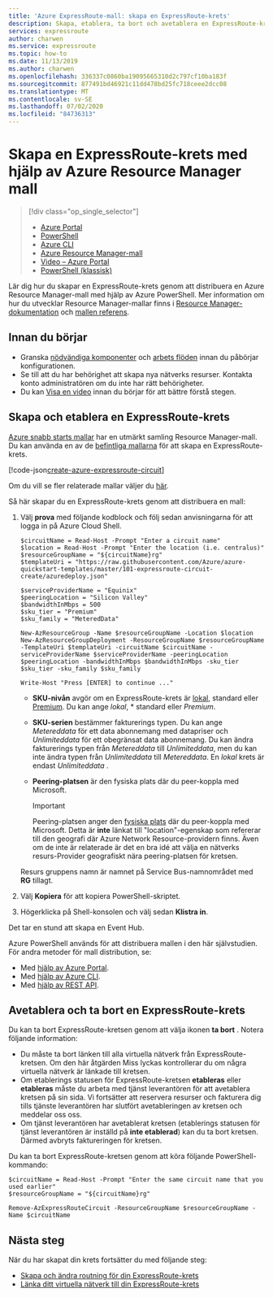 ```yaml
---
title: 'Azure ExpressRoute-mall: skapa en ExpressRoute-krets'
description: Skapa, etablera, ta bort och avetablera en ExpressRoute-krets.
services: expressroute
author: charwen
ms.service: expressroute
ms.topic: how-to
ms.date: 11/13/2019
ms.author: charwen
ms.openlocfilehash: 336337c0860ba19095665310d2c797cf10ba183f
ms.sourcegitcommit: 877491bd46921c11dd478bd25fc718ceee2dcc08
ms.translationtype: MT
ms.contentlocale: sv-SE
ms.lasthandoff: 07/02/2020
ms.locfileid: "84736313"
---
```

# <a name="create-an-expressroute-circuit-by-using-azure-resource-manager-template"></a>Skapa en ExpressRoute-krets med hjälp av Azure Resource Manager mall

> [!div class="op_single_selector"]
> * [Azure Portal](expressroute-howto-circuit-portal-resource-manager.md)
> * [PowerShell](expressroute-howto-circuit-arm.md)
> * [Azure CLI](howto-circuit-cli.md)
> * [Azure Resource Manager-mall](expressroute-howto-circuit-resource-manager-template.md)
> * [Video – Azure Portal](https://azure.microsoft.com/documentation/videos/azure-expressroute-how-to-create-an-expressroute-circuit)
> * [PowerShell (klassisk)](expressroute-howto-circuit-classic.md)
>

Lär dig hur du skapar en ExpressRoute-krets genom att distribuera en Azure Resource Manager-mall med hjälp av Azure PowerShell. Mer information om hur du utvecklar Resource Manager-mallar finns i [Resource Manager-dokumentation](/azure/azure-resource-manager/) och [mallen referens](/azure/templates/microsoft.network/expressroutecircuits).

## <a name="before-you-begin"></a>Innan du börjar

* Granska [nödvändiga komponenter](expressroute-prerequisites.md) och [arbets flöden](expressroute-workflows.md) innan du påbörjar konfigurationen.
* Se till att du har behörighet att skapa nya nätverks resurser. Kontakta konto administratören om du inte har rätt behörigheter.
* Du kan [Visa en video](https://azure.microsoft.com/documentation/videos/azure-expressroute-how-to-create-an-expressroute-circuit) innan du börjar för att bättre förstå stegen.

## <a name="create-and-provision-an-expressroute-circuit"></a><a name="create"></a>Skapa och etablera en ExpressRoute-krets

[Azure snabb starts mallar](https://azure.microsoft.com/resources/templates/) har en utmärkt samling Resource Manager-mall. Du kan använda en av de [befintliga mallarna](https://azure.microsoft.com/resources/templates/101-expressroute-circuit-create/) för att skapa en ExpressRoute-krets.

[!code-json[create-azure-expressroute-circuit](~/quickstart-templates/101-expressroute-circuit-create/azuredeploy.json)]

Om du vill se fler relaterade mallar väljer du [här](https://azure.microsoft.com/resources/templates/?term=expressroute).

Så här skapar du en ExpressRoute-krets genom att distribuera en mall:

1. Välj **prova** med följande kodblock och följ sedan anvisningarna för att logga in på Azure Cloud Shell.

    ```azurepowershell-interactive
    $circuitName = Read-Host -Prompt "Enter a circuit name"
    $location = Read-Host -Prompt "Enter the location (i.e. centralus)"
    $resourceGroupName = "${circuitName}rg"
    $templateUri = "https://raw.githubusercontent.com/Azure/azure-quickstart-templates/master/101-expressroute-circuit-create/azuredeploy.json"

    $serviceProviderName = "Equinix"
    $peeringLocation = "Silicon Valley"
    $bandwidthInMbps = 500
    $sku_tier = "Premium"
    $sku_family = "MeteredData"

    New-AzResourceGroup -Name $resourceGroupName -Location $location
    New-AzResourceGroupDeployment -ResourceGroupName $resourceGroupName -TemplateUri $templateUri -circuitName $circuitName -serviceProviderName $serviceProviderName -peeringLocation $peeringLocation -bandwidthInMbps $bandwidthInMbps -sku_tier $sku_tier -sku_family $sku_family

    Write-Host "Press [ENTER] to continue ..."
    ```

   * **SKU-nivån** avgör om en ExpressRoute-krets är [lokal](expressroute-faqs.md#expressroute-local), standard eller [Premium](expressroute-faqs.md#expressroute-premium). Du kan ange *lokal*, * standard eller *Premium*.
   * **SKU-serien** bestämmer fakturerings typen. Du kan ange *Metereddata* för ett data abonnemang med datapriser och *Unlimiteddata* för ett obegränsat data abonnemang. Du kan ändra fakturerings typen från *Metereddata* till *Unlimiteddata*, men du kan inte ändra typen från *Unlimiteddata* till *Metereddata*. En *lokal* krets är endast *Unlimiteddata* .
   * **Peering-platsen** är den fysiska plats där du peer-koppla med Microsoft.

     > [!IMPORTANT]
     > Peering-platsen anger den [fysiska plats](expressroute-locations.md) där du peer-koppla med Microsoft. Detta är **inte** länkat till "location"-egenskap som refererar till den geografi där Azure Network Resource-providern finns. Även om de inte är relaterade är det en bra idé att välja en nätverks resurs-Provider geografiskt nära peering-platsen för kretsen.

    Resurs gruppens namn är namnet på Service Bus-namnområdet med **RG** tillagt.

2. Välj **Kopiera** för att kopiera PowerShell-skriptet.
3. Högerklicka på Shell-konsolen och välj sedan **Klistra in**.

Det tar en stund att skapa en Event Hub.

Azure PowerShell används för att distribuera mallen i den här självstudien. För andra metoder för mall distribution, se:

* Med [hjälp av Azure Portal](../azure-resource-manager/templates/deploy-portal.md).
* Med [hjälp av Azure CLI](../azure-resource-manager/templates/deploy-cli.md).
* Med [hjälp av REST API](../azure-resource-manager/templates/deploy-rest.md).

## <a name="deprovisioning-and-deleting-an-expressroute-circuit"></a><a name="delete"></a>Avetablera och ta bort en ExpressRoute-krets

Du kan ta bort ExpressRoute-kretsen genom att välja ikonen **ta bort** . Notera följande information:

* Du måste ta bort länken till alla virtuella nätverk från ExpressRoute-kretsen. Om den här åtgärden Miss lyckas kontrollerar du om några virtuella nätverk är länkade till kretsen.
* Om etablerings statusen för ExpressRoute-kretsen **etableras** eller **etableras** måste du arbeta med tjänst leverantören för att avetablera kretsen på sin sida. Vi fortsätter att reservera resurser och fakturera dig tills tjänste leverantören har slutfört avetableringen av kretsen och meddelar oss oss.
* Om tjänst leverantören har avetablerat kretsen (etablerings statusen för tjänst leverantören är inställd på **inte etablerad**) kan du ta bort kretsen. Därmed avbryts faktureringen för kretsen.

Du kan ta bort ExpressRoute-kretsen genom att köra följande PowerShell-kommando:

```azurepowershell-interactive
$circuitName = Read-Host -Prompt "Enter the same circuit name that you used earlier"
$resourceGroupName = "${circuitName}rg"

Remove-AzExpressRouteCircuit -ResourceGroupName $resourceGroupName -Name $circuitName
```

## <a name="next-steps"></a>Nästa steg

När du har skapat din krets fortsätter du med följande steg:

* [Skapa och ändra routning för din ExpressRoute-krets](expressroute-howto-routing-portal-resource-manager.md)
* [Länka ditt virtuella nätverk till din ExpressRoute-krets](expressroute-howto-linkvnet-arm.md)
